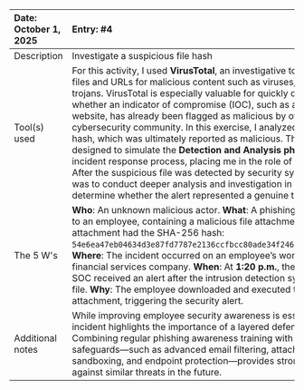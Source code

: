

| Date: October  1, 2025 | Entry: \#4 |  |  |
| :---- | :---- | ----- | ----- |
| Description | Investigate a suspicious file hash |  |  |
| Tool(s) used | For this activity, I used **VirusTotal**, an investigative tool that analyzes files and URLs for malicious content such as viruses, worms, and trojans. VirusTotal is especially valuable for quickly determining whether an indicator of compromise (IOC), such as a file hash or website, has already been flagged as malicious by others in the cybersecurity community. In this exercise, I analyzed a suspicious file hash, which was ultimately reported as malicious. The activity was designed to simulate the **Detection and Analysis phase** of an incident response process, placing me in the role of a SOC analyst. After the suspicious file was detected by security systems, my task was to conduct deeper analysis and investigation in order to determine whether the alert represented a genuine threat. |  |  |
| The 5 W's  | **Who**: An unknown malicious actor. **What**: A phishing email was sent to an employee, containing a malicious file attachment. The attachment had the SHA-256 hash: `54e6ea47eb04634d3e87fd7787e2136ccfbcc80ade34f246a12cf93bab527f6b`. **Where**: The incident occurred on an employee’s workstation within a financial services company. **When**: At **1:20 p.m.**, the organization’s SOC received an alert after the intrusion detection system flagged the file. **Why**: The employee downloaded and executed the malicious file attachment, triggering the security alert. |  |  |
| Additional notes | While improving employee security awareness is essential, this incident highlights the importance of a layered defense strategy. Combining regular phishing awareness training with technical safeguards—such as advanced email filtering, attachment sandboxing, and endpoint protection—provides stronger resilience against similar threats in the future. |  |  |

